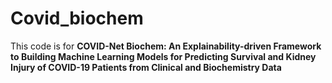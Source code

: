 # Covid_biochem

This code is for **COVID-Net Biochem: An Explainability-driven Framework
to Building Machine Learning Models for Predicting
Survival and Kidney Injury of COVID-19 Patients from
Clinical and Biochemistry Data**

